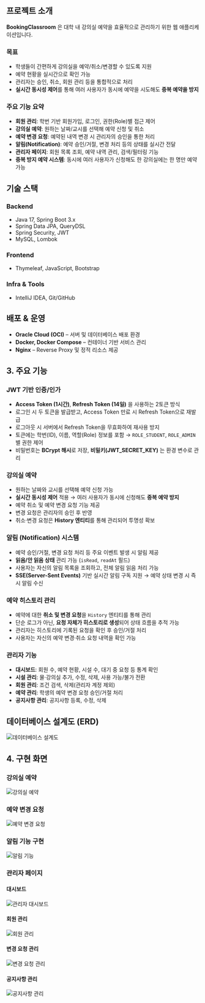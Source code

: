 ##  프로젝트 소개

**BookingClassroom** 은 대학 내 강의실 예약을 효율적으로 관리하기 위한 웹 애플리케이션입니다.  

###  목표
- 학생들이 간편하게 강의실을 예약/취소/변경할 수 있도록 지원  
- 예약 현황을 실시간으로 확인 가능  
- 관리자는 승인, 취소, 회원 관리 등을 통합적으로 처리  
- **실시간 동시성 제어**를 통해 여러 사용자가 동시에 예약을 시도해도 **중복 예약을 방지**  

###  주요 기능 요약
- **회원 관리**: 학번 기반 회원가입, 로그인, 권한(Role)별 접근 제어  
- **강의실 예약**: 원하는 날짜/교시를 선택해 예약 신청 및 취소  
- **예약 변경 요청**: 예약된 내역 변경 시 관리자의 승인을 통한 처리  
- **알림(Notification)**: 예약 승인/거절, 변경 처리 등의 상태를 실시간 전달  
- **관리자 페이지**: 회원 목록 조회, 예약 내역 관리, 검색/필터링 기능  
- **중복 방지 예약 시스템**: 동시에 여러 사용자가 신청해도 한 강의실에는 한 명만 예약 가능  

## 기술 스택

### Backend
- Java 17, Spring Boot 3.x  
- Spring Data JPA, QueryDSL  
- Spring Security, JWT  
- MySQL, Lombok  

### Frontend
- Thymeleaf, JavaScript, Bootstrap  

### Infra & Tools
- IntelliJ IDEA, Git/GitHub

##  배포 & 운영
- **Oracle Cloud (OCI)** – 서버 및 데이터베이스 배포 환경  
- **Docker, Docker Compose** – 컨테이너 기반 서비스 관리  
- **Nginx** – Reverse Proxy 및 정적 리소스 제공

## 3. 주요 기능

### JWT 기반 인증/인가
- **Access Token (1시간)**, **Refresh Token (14일)** 을 사용하는 2토큰 방식
- 로그인 시 두 토큰을 발급받고, Access Token 만료 시 Refresh Token으로 재발급
- 로그아웃 시 서버에서 Refresh Token을 무효화하여 재사용 방지
- 토큰에는 학번(ID), 이름, 역할(Role) 정보를 포함 → `ROLE_STUDENT`, `ROLE_ADMIN` 별 권한 제어
- 비밀번호는 **BCrypt 해시**로 저장, **비밀키(JWT_SECRET_KEY)** 는 환경 변수로 관리

### 강의실 예약
- 원하는 날짜와 교시를 선택해 예약 신청 가능  
- **실시간 동시성 제어** 적용 → 여러 사용자가 동시에 신청해도 **중복 예약 방지**  
- 예약 취소 및 예약 변경 요청 기능 제공  
- 변경 요청은 관리자의 승인 후 반영  
- 취소·변경 요청은 **History 엔티티**를 통해 관리되어 투명성 확보

### 알림 (Notification) 시스템
- 예약 승인/거절, 변경 요청 처리 등 주요 이벤트 발생 시 알림 제공  
- **읽음/안 읽음 상태** 관리 가능 (`isRead`, `readAt` 필드)  
- 사용자는 자신의 알림 목록을 조회하고, 전체 알림 읽음 처리 가능  
- **SSE(Server-Sent Events)** 기반 실시간 알림 구독 지원 → 예약 상태 변경 시 즉시 알림 수신

### 예약 히스토리 관리
- 예약에 대한 **취소 및 변경 요청**을 `History` 엔티티를 통해 관리  
- 단순 로그가 아닌, **요청 자체가 히스토리로 생성**되어 상태 흐름을 추적 가능  
- 관리자는 히스토리에 기록된 요청을 확인 후 승인/거절 처리  
- 사용자는 자신의 예약 변경·취소 요청 내역을 확인 가능

### 관리자 기능
- **대시보드**: 회원 수, 예약 현황, 시설 수, 대기 중 요청 등 통계 확인    
- **시설 관리**: 물·강의실 추가, 수정, 삭제, 사용 가능/불가 전환  
- **회원 관리**: 조건 검색, 삭제(관리자 계정 제외)   
- **예약 관리**: 학생의 예약 변경 요청 승인/거절 처리  
- **공지사항 관리**: 공지사항 등록, 수정, 삭제  

## 데이터베이스 설계도 (ERD)
![데이터베이스 설계도](https://github.com/user-attachments/assets/e41b2d48-5024-4496-b2ae-348b9d126452)

## 4. 구현 화면

### 강의실 예약
![강의실 예약](https://github.com/user-attachments/assets/88937b32-29a8-4c62-9a80-dc83da741d26)

### 예약 변경 요청
![예약 변경 요청](https://github.com/user-attachments/assets/030bc9b4-adb9-4a54-8235-b110c27be4cc)

### 알림 기능 구현
![알림 기능](https://github.com/user-attachments/assets/8571baa0-b79a-4007-b51c-d34967e32c64)

### 관리자 페이지

#### 대시보드
![관리자 대시보드](https://github.com/user-attachments/assets/eeaa7040-d476-4d59-9e52-27db312298c2)

#### 회원 관리
![회원 관리](https://github.com/user-attachments/assets/114c18bb-008b-4c75-918e-380799924b74)

#### 변경 요청 관리
![변경 요청 관리](https://github.com/user-attachments/assets/a2c86e54-97de-4f96-a73b-60c9240f9d44)

#### 공지사항 관리
![공지사항 관리](https://github.com/user-attachments/assets/8f5c92df-9f6b-4ff3-a680-e1cc4c698d20)





